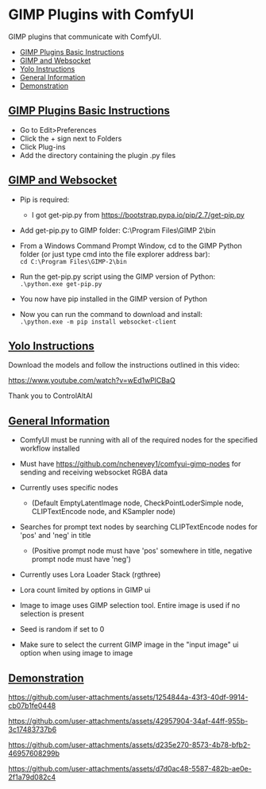 # GIMP Plugins with ComfyUI

GIMP plugins that communicate with ComfyUI.

* <a href="#plugins">GIMP Plugins Basic Instructions</a>
* <a href="#websocket">GIMP and Websocket
* <a href="#YOLO">Yolo Instructions
* <a href="#info">General Information
* <a href="#demo">Demonstration</a>

## <a id="plugins" href="#toc">GIMP Plugins Basic Instructions</a>
* Go to Edit>Preferences
* Click the + sign next to Folders
* Click Plug-ins
* Add the directory containing the plugin .py files

## <a id="websocket" href="#toc">GIMP and Websocket</a>
* Pip is required:
  - I got get-pip.py from https://bootstrap.pypa.io/pip/2.7/get-pip.py

* Add get-pip.py to GIMP folder: C:\Program Files\GIMP 2\bin 

* From a Windows Command Prompt Window, cd to the GIMP Python folder (or just type cmd into the file explorer address bar):  
`cd C:\Program Files\GIMP-2\bin`

* Run the get-pip.py script using the GIMP version of Python:  
`.\python.exe get-pip.py`

* You now have pip installed in the GIMP version of Python

* Now you can run the command to download and install:  
`.\python.exe -m pip install websocket-client`

## <a id="YOLO" href="#toc">Yolo Instructions</a>
Download the models and follow the instructions outlined in this video:

https://www.youtube.com/watch?v=wEd1wPlCBaQ

Thank you to ControlAltAI

## <a id="info" href="#toc">General Information</a>
* ComfyUI must be running with all of the required nodes for the specified workflow installed

* Must have https://github.com/nchenevey1/comfyui-gimp-nodes for sending and receiving websocket RGBA data

* Currently uses specific nodes
  - (Default EmptyLatentImage node, CheckPointLoderSimple node, CLIPTextEncode node, and KSampler node)

* Searches for prompt text nodes by searching CLIPTextEncode nodes for 'pos' and 'neg' in title
  - (Positive prompt node must have 'pos' somewhere in title, negative prompt node must have 'neg')

* Currently uses Lora Loader Stack (rgthree)

* Lora count limited by options in GIMP ui

* Image to image uses GIMP selection tool. Entire image is used if no selection is present

* Seed is random if set to 0

* Make sure to select the current GIMP image in the "input image" ui option when using image to image

## <a id="demo" href="#toc">Demonstration</a>

https://github.com/user-attachments/assets/1254844a-43f3-40df-9914-cb07b1fe0448


https://github.com/user-attachments/assets/42957904-34af-44ff-955b-3c17483737b6


https://github.com/user-attachments/assets/d235e270-8573-4b78-bfb2-46957608299b


https://github.com/user-attachments/assets/d7d0ac48-5587-482b-ae0e-2f1a79d082c4